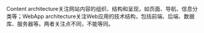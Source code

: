 Content architecture关注网站内容的组织、结构和呈现，如页面、导航、信息分类等；WebApp architecture关注Web应用的技术结构，包括前端、后端、数据库、服务器等。两者关注点不同，不能等同。